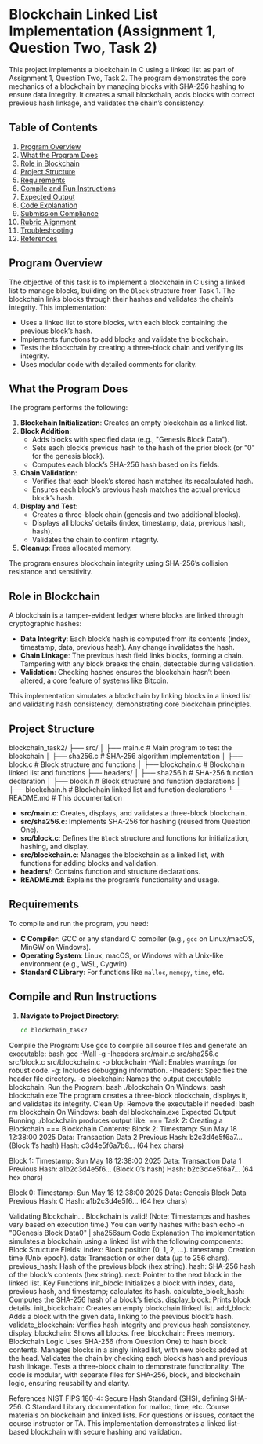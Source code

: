 # Blockchain Linked List Implementation (Assignment 1, Question Two, Task 2)

This project implements a blockchain in C using a linked list as part of Assignment 1, Question Two, Task 2. The program demonstrates the core mechanics of a blockchain by managing blocks with SHA-256 hashing to ensure data integrity. It creates a small blockchain, adds blocks with correct previous hash linkage, and validates the chain’s consistency.

## Table of Contents
1. [Program Overview](#program-overview)
2. [What the Program Does](#what-the-program-does)
3. [Role in Blockchain](#role-in-blockchain)
4. [Project Structure](#project-structure)
5. [Requirements](#requirements)
6. [Compile and Run Instructions](#compile-and-run-instructions)
7. [Expected Output](#expected-output)
8. [Code Explanation](#code-explanation)
9. [Submission Compliance](#submission-compliance)
10. [Rubric Alignment](#rubric-alignment)
11. [Troubleshooting](#troubleshooting)
12. [References](#references)

## Program Overview
The objective of this task is to implement a blockchain in C using a linked list to manage blocks, building on the `Block` structure from Task 1. The blockchain links blocks through their hashes and validates the chain’s integrity. This implementation:
- Uses a linked list to store blocks, with each block containing the previous block’s hash.
- Implements functions to add blocks and validate the blockchain.
- Tests the blockchain by creating a three-block chain and verifying its integrity.
- Uses modular code with detailed comments for clarity.

## What the Program Does
The program performs the following:
1. **Blockchain Initialization**: Creates an empty blockchain as a linked list.
2. **Block Addition**:
   - Adds blocks with specified data (e.g., "Genesis Block Data").
   - Sets each block’s previous hash to the hash of the prior block (or "0" for the genesis block).
   - Computes each block’s SHA-256 hash based on its fields.
3. **Chain Validation**:
   - Verifies that each block’s stored hash matches its recalculated hash.
   - Ensures each block’s previous hash matches the actual previous block’s hash.
4. **Display and Test**:
   - Creates a three-block chain (genesis and two additional blocks).
   - Displays all blocks’ details (index, timestamp, data, previous hash, hash).
   - Validates the chain to confirm integrity.
5. **Cleanup**: Frees allocated memory.

The program ensures blockchain integrity using SHA-256’s collision resistance and sensitivity.

## Role in Blockchain
A blockchain is a tamper-evident ledger where blocks are linked through cryptographic hashes:
- **Data Integrity**: Each block’s hash is computed from its contents (index, timestamp, data, previous hash). Any change invalidates the hash.
- **Chain Linkage**: The previous hash field links blocks, forming a chain. Tampering with any block breaks the chain, detectable during validation.
- **Validation**: Checking hashes ensures the blockchain hasn’t been altered, a core feature of systems like Bitcoin.

This implementation simulates a blockchain by linking blocks in a linked list and validating hash consistency, demonstrating core blockchain principles.

## Project Structure
blockchain_task2/
├── src/
│   ├── main.c          # Main program to test the blockchain
│   ├── sha256.c        # SHA-256 algorithm implementation
│   ├── block.c         # Block structure and functions
│   ├── blockchain.c    # Blockchain linked list and functions
├── headers/
│   ├── sha256.h        # SHA-256 function declaration
│   ├── block.h         # Block structure and function declarations
│   ├── blockchain.h    # Blockchain linked list and function declarations
└── README.md           # This documentation

- **src/main.c**: Creates, displays, and validates a three-block blockchain.
- **src/sha256.c**: Implements SHA-256 for hashing (reused from Question One).
- **src/block.c**: Defines the `Block` structure and functions for initialization, hashing, and display.
- **src/blockchain.c**: Manages the blockchain as a linked list, with functions for adding blocks and validation.
- **headers/**: Contains function and structure declarations.
- **README.md**: Explains the program’s functionality and usage.

## Requirements
To compile and run the program, you need:
- **C Compiler**: GCC or any standard C compiler (e.g., `gcc` on Linux/macOS, MinGW on Windows).
- **Operating System**: Linux, macOS, or Windows with a Unix-like environment (e.g., WSL, Cygwin).
- **Standard C Library**: For functions like `malloc`, `memcpy`, `time`, etc.

## Compile and Run Instructions
1. **Navigate to Project Directory**:
   ```bash
   cd blockchain_task2
Compile the Program:
Use gcc to compile all source files and generate an executable:
bash
gcc -Wall -g -Iheaders src/main.c src/sha256.c src/block.c src/blockchain.c -o blockchain
-Wall: Enables warnings for robust code.
-g: Includes debugging information.
-Iheaders: Specifies the header file directory.
-o blockchain: Names the output executable blockchain.
Run the Program:
bash
./blockchain
On Windows:
bash
blockchain.exe
The program creates a three-block blockchain, displays it, and validates its integrity.
Clean Up:
Remove the executable if needed:
bash
rm blockchain
On Windows:
bash
del blockchain.exe
Expected Output
Running ./blockchain produces output like:
=== Task 2: Creating a Blockchain ===
Blockchain Contents:
Block 2:
Timestamp: Sun May 18 12:38:00 2025
Data: Transaction Data 2
Previous Hash: b2c3d4e5f6a7... (Block 1’s hash)
Hash: c3d4e5f6a7b8... (64 hex chars)

Block 1:
Timestamp: Sun May 18 12:38:00 2025
Data: Transaction Data 1
Previous Hash: a1b2c3d4e5f6... (Block 0’s hash)
Hash: b2c3d4e5f6a7... (64 hex chars)

Block 0:
Timestamp: Sun May 18 12:38:00 2025
Data: Genesis Block Data
Previous Hash: 0
Hash: a1b2c3d4e5f6... (64 hex chars)

Validating Blockchain...
Blockchain is valid!
(Note: Timestamps and hashes vary based on execution time.)
You can verify hashes with:
bash
echo -n "0<timestamp>Genesis Block Data0" | sha256sum
Code Explanation
The implementation simulates a blockchain using a linked list with the following components:
Block Structure
Fields:
index: Block position (0, 1, 2, ...).
timestamp: Creation time (Unix epoch).
data: Transaction or other data (up to 256 chars).
previous_hash: Hash of the previous block (hex string).
hash: SHA-256 hash of the block’s contents (hex string).
next: Pointer to the next block in the linked list.
Key Functions
init_block: Initializes a block with index, data, previous hash, and timestamp; calculates its hash.
calculate_block_hash: Computes the SHA-256 hash of a block’s fields.
display_block: Prints block details.
init_blockchain: Creates an empty blockchain linked list.
add_block: Adds a block with the given data, linking to the previous block’s hash.
validate_blockchain: Verifies hash integrity and previous hash consistency.
display_blockchain: Shows all blocks.
free_blockchain: Frees memory.
Blockchain Logic
Uses SHA-256 (from Question One) to hash block contents.
Manages blocks in a singly linked list, with new blocks added at the head.
Validates the chain by checking each block’s hash and previous hash linkage.
Tests a three-block chain to demonstrate functionality.
The code is modular, with separate files for SHA-256, block, and blockchain logic, ensuring reusability and clarity.

References
NIST FIPS 180-4: Secure Hash Standard (SHS), defining SHA-256.
C Standard Library documentation for malloc, time, etc.
Course materials on blockchain and linked lists.
For questions or issues, contact the course instructor or TA. This implementation demonstrates a linked list-based blockchain with secure hashing and validation.
```